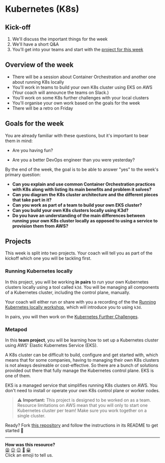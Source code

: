 # Kubernetes (K8s)

## Kick-off

1. We'll discuss the important things for the week
2. We'll have a short Q&A
3. You'll get into your teams and start with the [project for this week](#metapod-project)

## Overview of the week

- There will be a session about Container Orchestration and another one about running K8s locally
- You'll work in teams to build your own K8s cluster using EKS on AWS (Your coach will announce the teams on Slack.)
- You'll work on some K8s further challenges with your local clusters
- You'll organise your own work based on the goals for the week
- There will be a retro on Friday

## Goals for the week

You are already familiar with these questions, but it's important to bear them in mind:

* Are you having fun?

* Are you a better DevOps engineer than you were yesterday?

By the end of the week, the goal is to be able to answer "yes" to the week's primary question:

* **Can you explain and use common Container Orchestration practices with K8s along with listing its main benefits and problem it solves?**
* **Can you diagram the K8s cluster architecture and the different pieces that take part in it?**
* **Can you work as part of a team to build your own EKS cluster?**
* **Can you build your own K8s clusters locally using K3d?**
* **Do you have an understanding of the main differences between running your own K8s cluster locally as opposed to using a service to provision them from AWS?**

## Projects

This week is split into two projects.
Your coach will tell you as part of the kickoff which one you will be tackling first.

### Running Kubernetes locally

In this project, you will be working **in pairs** to run your own Kubernetes clusters locally using a tool called `k3d`.
You will be managing all components of a Kubernetes cluster, including the control plane, manually.

Your coach will either run or share with you a recording of the the [Running Kubernetes locally workshop](/workshops/week-5/running_k8s_locally.md), which will introduce you to using `k3d`.

In pairs, you will then work on the [Kubernetes Further Challenges](k8s-further-challenges.md).

### Metapod

In this **team project**, you will be learning how to set up a Kubernetes cluster using AWS' Elastic Kubernetes Service (EKS). 

A K8s cluster can be difficult to build, configure and get started with, which means that for some companies, having to managing their own K8s clusters is not always desireable or cost-effective. 
So there are a bunch of solutions provided out there that fully manage the Kubernetes control plane.
EKS is one of them.

EKS is a managed service that simplifies running K8s clusters on AWS. You don't need to install or operate your own K8s control plane or worker nodes. 

> :warning: **Important:** This project is designed to be worked on as a team. Resource limitations on AWS mean that you will only to start one Kubernetes cluster per team! Make sure you work together on a single cluster.

Ready? Fork [this repository](https://github.com/makersacademy/metapod) and follow the instructions in its README to get started :bug:





<!-- BEGIN GENERATED SECTION DO NOT EDIT -->

---

**How was this resource?**  
[😫](https://airtable.com/shrUJ3t7KLMqVRFKR?prefill_Repository=devops-course&prefill_File=kubernetes/README.md&prefill_Sentiment=😫) [😕](https://airtable.com/shrUJ3t7KLMqVRFKR?prefill_Repository=devops-course&prefill_File=kubernetes/README.md&prefill_Sentiment=😕) [😐](https://airtable.com/shrUJ3t7KLMqVRFKR?prefill_Repository=devops-course&prefill_File=kubernetes/README.md&prefill_Sentiment=😐) [🙂](https://airtable.com/shrUJ3t7KLMqVRFKR?prefill_Repository=devops-course&prefill_File=kubernetes/README.md&prefill_Sentiment=🙂) [😀](https://airtable.com/shrUJ3t7KLMqVRFKR?prefill_Repository=devops-course&prefill_File=kubernetes/README.md&prefill_Sentiment=😀)  
Click an emoji to tell us.

<!-- END GENERATED SECTION DO NOT EDIT -->
